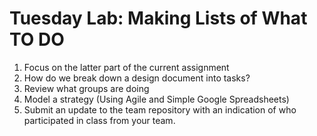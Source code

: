# Tuesday Lab: Making Lists of What TO DO

1. Focus on the latter part of the current assignment
2. How do we break down a design document into tasks? 
3. Review what groups are doing
4. Model a strategy (Using Agile and Simple Google Spreadsheets)
5. Submit an update to the team repository with an indication of who participated in class from your team. 
